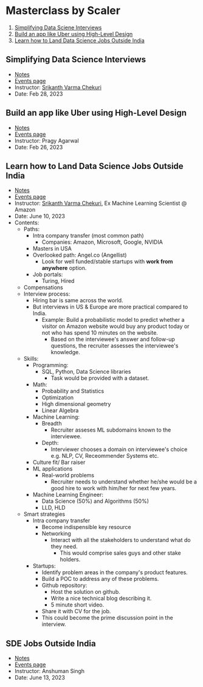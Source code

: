 # Masterclass by Scaler

1. [Simplifying Data Sciene Interviews](#simplifying-data-science-interviews)
2. [Build an app like Uber using High-Level Design](#build-an-app-like-uber-using-high-level-design)
3. [Learn how to Land Data Science Jobs Outside India](#learn-how-to-land-data-science-jobs-outside-india)


## Simplifying Data Science Interviews
- [Notes](./notes/SimplifyDataScienceInterviews.pdf)
- [Events page](https://www.scaler.com/event/simplify-data-science-interviews-101/)
- Instructor: [Srikanth Varma Chekuri]((https://www.linkedin.com/in/cskvarma/))
- Date: Feb 28, 2023

## Build an app like Uber using High-Level Design
- [Notes](./notes/Scaler_Masterclass___HLD_of_Uber.pdf)
- [Events page](https://www.scaler.com/event/high-level-design-live-project-build-an-uber-101/)
- Instructor: Pragy Agarwal
- Date: Feb 26, 2023

## Learn how to Land Data Science Jobs Outside India
- [Notes](./notes/DS_Jobs_abroad.pdf)
- [Events page](https://www.scaler.com/event/-learn-how-to-land-data-science-jobs-outside-india-/)
- Instructor: [Srikanth Varma Chekuri](https://www.linkedin.com/in/cskvarma/), Ex Machine Learning Scientist @ Amazon
- Date: June 10, 2023
- Contents:
    - Paths:
        - Intra company transfer (most common path)
            - Companies: Amazon, Microsoft, Google, NVIDIA
        - Masters in USA
        - Overlooked path: Angel.co (Angellist)
            - Look for well funded/stable startups with **work from anywhere** option.
        - Job portals:
            - Turing, Hired
    - Compensations
    - Interview process:
        - Hiring bar is same across the world.
        - But interviews in US & Europe are more practical compared to India.
            - Example: Build a probabilistic model to predict whether a visitor on Amazon website would buy any product today or not who has spend 10 minutes on the website.
                - Based on the interviewee's answer and follow-up questions, the recruiter assesses the interviewee's knowledge.
    - Skills:
        - Programming:
            - SQL, Python, Data Science libraries
                - Task would be provided with a dataset.
        - Math:
            - Probability and Statistics
            - Optimization
            - High dimensional geometry
            - Linear Algebra
        - Machine Learning:
            - Breadth
                - Recruiter asseses ML subdomains known to the interviewee.
            - Depth:
                - Interviewer chooses a domain on interviewee's choice e.g. NLP, CV, Receommender Systems etc.
        - Culture fit/ Bar raiser
        - ML applications
            - Real-world problems
                - Recruiter needs to understand whether he/she would be a good hire to work with him/her for next few years.
        - Machine Learning Engineer:
            - Data Science (50%) and Algorithms (50%)
            - LLD, HLD
    - Smart strategies
        - Intra company transfer
            - Become indispensible key resource
            - Networking
                - Interact with all the stakeholders to understand what do they need.
                    - This would comprise sales guys and other stake holders.
        - Startups:
            - Identify problem areas in the company's product features.
            - Build a POC to address any of these problems.
            - Github repository:
                - Host the solution on github.
                - Write a nice technical blog describing it.
                - 5 minute short video.
            - Share it with CV for the job.
            - This could become the prime discussion point in the interview.

## SDE Jobs Outside India
- [Notes](./notes/SDE_Jobs_Outside_India.pdf)
- [Events page](https://www.scaler.com/event/sde-jobs-outside-india-/)
- Instructor: Anshuman Singh
- Date: June 13, 2023
